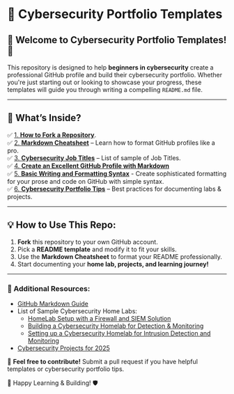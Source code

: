 # 🚀 Cybersecurity Portfolio Templates

## 📌 Welcome to Cybersecurity Portfolio Templates! 🎯

This repository is designed to help **beginners in cybersecurity** create a professional GitHub profile and build their cybersecurity portfolio. Whether you're just starting out or looking to showcase your progress, these templates will guide you through writing a compelling `README.md` file.

---

## 📂 What’s Inside?


✅ [1. **How to Fork a Repository**](fork-a-repo.md).<br />
✅ [2. **Markdown Cheatsheet**](https://www.geeksforgeeks.org/markdown-cheat-sheet-github/) – Learn how to format GitHub profiles like a pro. <br />
✅ [3. **Cybersecurity Job Titles**](3cyber-job-titles) – List of sample of Job Titles. <br />
✅ [4. **Create an Excellent GitHub Profile with Markdown**](https://learn.adafruit.com/excellent-github-profile) <br /> 
✅ [5. **Basic Writing and Formatting Syntax**](https://docs.github.com/en/get-started/writing-on-github/getting-started-with-writing-and-formatting-on-github/basic-writing-and-formatting-syntax) - Create sophisticated formatting for your prose and code on GitHub with simple syntax.<br />
✅ [6. **Cybersecurity Portfolio Tips**](cyber-tips.md) – Best practices for documenting labs & projects.  <br />

<!-- ✅ **GitHub README Templates** – "About Me" sections tailored for cybersecurity learners. -->


---

## 💡 How to Use This Repo:

1. **Fork** this repository to your own GitHub account.  
2. Pick a **README template** and modify it to fit your skills.  
3. Use the **Markdown Cheatsheet** to format your README professionally.  
4. Start documenting your **home lab, projects, and learning journey!**  

---

### 🔗 Additional Resources:
- [GitHub Markdown Guide](https://www.markdownguide.org/)
- List of Sample Cybersecurity Home Labs:
  - [HomeLab Setup with a Firewall and SIEM Solution](https://github.com/shahnitav/HomeLab-Setup)
  - [Building a Cybersecurity Homelab for Detection & Monitoring](https://cyberwoxacademy.com/building-a-cybersecurity-homelab-for-detection-monitoring/)
  - [Setting up a Cybersecurity Homelab for Intrusion Detection and Monitoring](https://www.staticsquid.com/blog/setting-up-a-cybersecurity-homelab-for-intrusion-detection-and-monitoring)
- [Cybersecurity Projects for 2025](https://www.youtube.com/watch?v=76tvxUIRcrY)


📢 **Feel free to contribute!** Submit a pull request if you have helpful templates or cybersecurity portfolio tips. 

🚀 Happy Learning & Building! 🛡️
